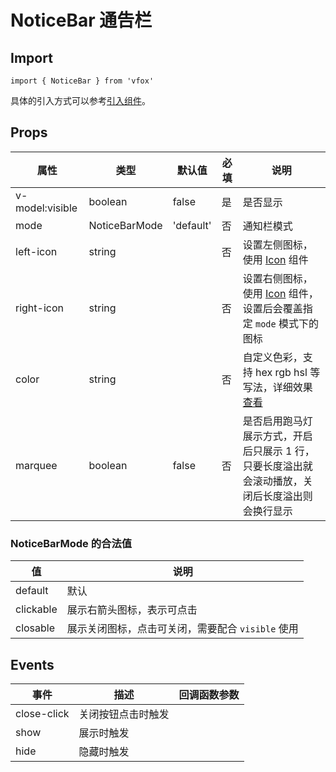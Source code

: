 # NoticeBar 通告栏

## Import

```
import { NoticeBar } from 'vfox'
```

具体的引入方式可以参考[引入组件](../guide/import.md)。

## Props

| 属性            | 类型          | 默认值    | 必填 | 说明                                                                                            |
| --------------- | ------------- | --------- | ---- | ----------------------------------------------------------------------------------------------- |
| v-model:visible | boolean       | false     | 是   | 是否显示                                                                                        |
| mode            | NoticeBarMode | 'default' | 否   | 通知栏模式                                                                                      |
| left-icon       | string        |           | 否   | 设置左侧图标，使用 [Icon](./Icon.md) 组件                                                       |
| right-icon      | string        |           | 否   | 设置右侧图标，使用 [Icon](./Icon.md) 组件，设置后会覆盖指定 `mode` 模式下的图标                 |
| color           | string        |           | 否   | 自定义色彩，支持 hex rgb hsl 等写法，详细效果[查看](../design/color.md#自定义色彩)              |
| marquee         | boolean       | false     | 否   | 是否启用跑马灯展示方式，开启后只展示 1 行，只要长度溢出就会滚动播放，关闭后长度溢出则会换行显示 |

### NoticeBarMode 的合法值

| 值        | 说明                                              |
| --------- | ------------------------------------------------- |
| default   | 默认                                              |
| clickable | 展示右箭头图标，表示可点击                        |
| closable  | 展示关闭图标，点击可关闭，需要配合 `visible` 使用 |

## Events

| 事件        | 描述               | 回调函数参数 |
| ----------- | ------------------ | ------------ |
| close-click | 关闭按钮点击时触发 |              |
| show        | 展示时触发         |              |
| hide        | 隐藏时触发         |              |
